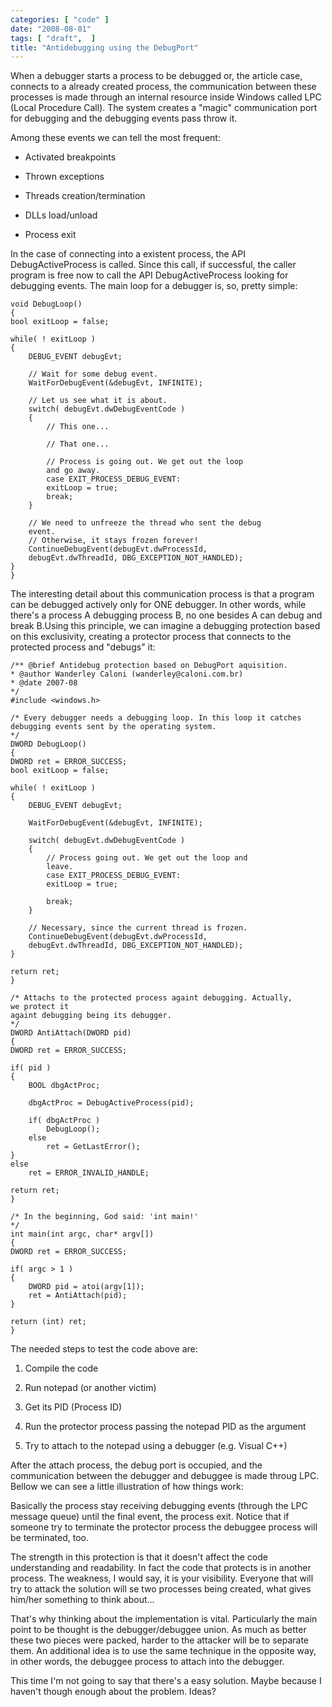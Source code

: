 ```yaml
---
categories: [ "code" ]
date: "2008-08-01"
tags: [ "draft",  ]
title: "Antidebugging using the DebugPort"
---
```

When a debugger starts a process to be debugged or, the article case,
connects to a already created process, the communication between these
processes is made through an internal resource inside Windows called LPC
(Local Procedure Call). The system creates a "magic" communication port
for debugging and the debugging events pass throw it.

Among these events we can tell the most frequent:

    
  * Activated breakpoints

    
  * Thrown exceptions

    
  * Threads creation/termination

    
  * DLLs load/unload

    
  * Process exit

In the case of connecting into a existent process, the API
DebugActiveProcess is called. Since this call, if successful, the
caller program is free now to call the API DebugActiveProcess looking
for debugging events. The main loop for a debugger is, so, pretty simple:

    void DebugLoop()
    {
	bool exitLoop = false;
    
	while( ! exitLoop )
	{
		DEBUG_EVENT debugEvt;
    
		// Wait for some debug event.
		WaitForDebugEvent(&debugEvt, INFINITE);
    
		// Let us see what it is about.
		switch( debugEvt.dwDebugEventCode )
		{
			// This one...
    
			// That one...
    
			// Process is going out. We get out the loop
			and go away.
			case EXIT_PROCESS_DEBUG_EVENT:
			exitLoop = true;
			break;
		}
    
		// We need to unfreeze the thread who sent the debug
		event.
		// Otherwise, it stays frozen forever!
		ContinueDebugEvent(debugEvt.dwProcessId,
		debugEvt.dwThreadId, DBG_EXCEPTION_NOT_HANDLED);
	}
    } 
    

The interesting detail about this communication process is that a program
can be debugged actively only for ONE debugger. In other words, while
there's a process A debugging process B, no one besides A can debug
and break B.Using this principle, we can imagine a debugging protection
based on this exclusivity, creating a protector process that connects
to the protected process and "debugs" it:

    /** @brief Antidebug protection based on DebugPort aquisition.
    * @author Wanderley Caloni (wanderley@caloni.com.br)
    * @date 2007-08
    */
    #include <windows.h>
    
    /* Every debugger needs a debugging loop. In this loop it catches
    debugging events sent by the operating system.
    */
    DWORD DebugLoop()
    {
	DWORD ret = ERROR_SUCCESS;
	bool exitLoop = false;
    
	while( ! exitLoop )
	{
		DEBUG_EVENT debugEvt;
    
		WaitForDebugEvent(&debugEvt, INFINITE);
    
		switch( debugEvt.dwDebugEventCode )
		{
			// Process going out. We get out the loop and
			leave.
			case EXIT_PROCESS_DEBUG_EVENT:
			exitLoop = true;
    
			break;
		}
    
		// Necessary, since the current thread is frozen.
		ContinueDebugEvent(debugEvt.dwProcessId,
		debugEvt.dwThreadId, DBG_EXCEPTION_NOT_HANDLED);
	}
    
	return ret;
    }
    
    /* Attachs to the protected process againt debugging. Actually,
    we protect it
    againt debugging being its debugger.
    */
    DWORD AntiAttach(DWORD pid)
    {
	DWORD ret = ERROR_SUCCESS;
    
	if( pid )
	{
		BOOL dbgActProc;
    
		dbgActProc = DebugActiveProcess(pid);
    
		if( dbgActProc )
			DebugLoop();
		else
			ret = GetLastError();
	}
	else
		ret = ERROR_INVALID_HANDLE;
    
	return ret;
    }
    
    /* In the beginning, God said: 'int main!'
    */
    int main(int argc, char* argv[])
    {
	DWORD ret = ERROR_SUCCESS;
    
	if( argc > 1 )
	{
		DWORD pid = atoi(argv[1]);
		ret = AntiAttach(pid);
	}
    
	return (int) ret;
    } 
    

The needed steps to test the code above are:

    
  1. Compile the code

    
  2. Run notepad (or another victim)

    
  3. Get its PID (Process ID)

    
  4. Run the protector process passing the notepad PID as the argument

    
  5. Try to attach to the notepad using a debugger (e.g. Visual C++)

After the attach process, the debug port is occupied, and the
communication between the debugger and debuggee is made throug LPC. Bellow
we can see a little illustration of how things work:

Basically the process stay receiving debugging events (through the LPC
message queue) until the final event, the process exit. Notice that if
someone try to terminate the protector process the debuggee process will
be terminated, too.

The strength in this protection is that it doesn't affect the code
understanding and readability. In fact the code that protects
is in another process. The weakness, I would say, it is your
visibility. Everyone that will try to attack the solution will se two
processes being created, what gives him/her something to think about...

That's why thinking about the implementation is vital. Particularly the
main point to be thought is the debugger/debuggee union. As much as better
these two pieces were packed, harder to the attacker will be to separate
them. An additional idea is to use the same technique in the opposite way,
in other words, the debuggee process to attach into the debugger.

This time I'm not going to say that there's a easy solution. Maybe
because I haven't though enough about the problem. Ideas?
